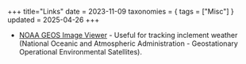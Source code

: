 +++
title="Links"
date = 2023-11-09
taxonomies = { tags = ["Misc"] }
updated = 2025-04-26
+++

- [NOAA GEOS Image Viewer](https://www.star.nesdis.noaa.gov/GOES/index.php) - Useful for tracking inclement weather (National Oceanic and Atmospheric Administration - Geostationary Operational Environmental Satellites).
